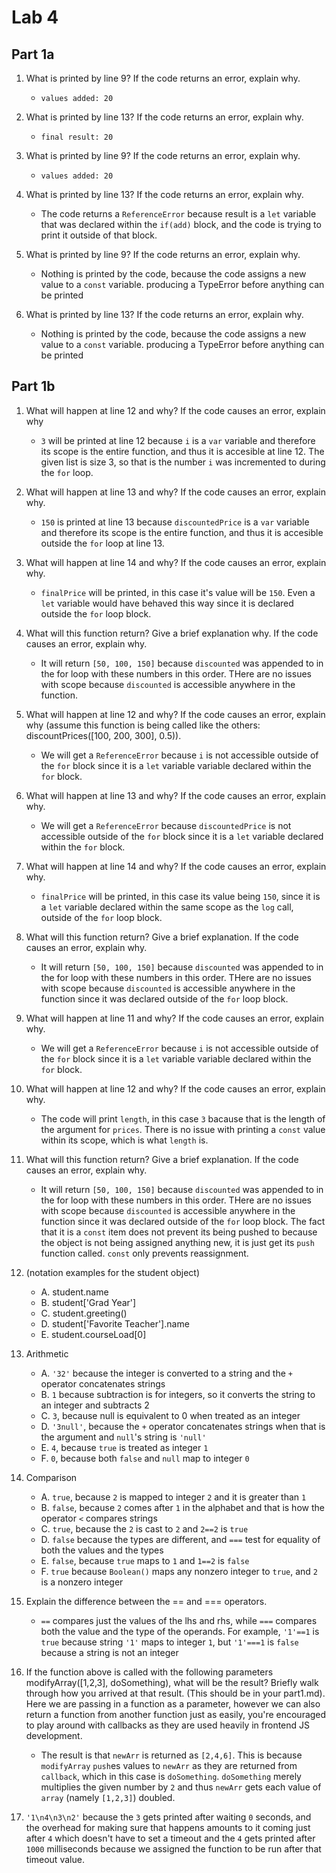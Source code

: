 # Lab 4

## Part 1a

1. What is printed by line 9? If the code returns an error, explain why.
   - `values added: 20`

2. What is printed by line 13? If the code returns an error, explain why. 
   - `final result: 20`

3. What is printed by line 9? If the code returns an error, explain why.
    - `values added: 20`
4. What is printed by line 13? If the code returns an error, explain why. 
    - The code returns a `ReferenceError` because result is a `let` variable that was declared within the `if(add)` block, and the code is trying to print it outside of that block.

5. What is printed by line 9? If the code returns an error, explain why.
   - Nothing is printed by the code, because the code assigns a new value to a `const` variable. producing a TypeError before anything can be printed

6. What is printed by line 13? If the code returns an error, explain why. 
    - Nothing is printed by the code, because the code assigns a new value to a `const` variable. producing a TypeError before anything can be printed

## Part 1b

1. What will happen at line 12 and why? If the code causes an error, explain why
    - `3` will be printed at line 12 because `i` is a `var` variable and therefore its scope is the entire function, and thus it is accesible at line 12. The given list is size 3, so that is the number `i` was incremented to during the `for` loop.

2. What will happen at line 13 and why? If the code causes an error, explain why.
    - `150` is printed at line 13 because `discountedPrice` is a `var` variable and therefore its scope is the entire function, and thus it is accesible outside the `for` loop at line 13. 

3. What will happen at line 14 and why? If the code causes an error, explain why.
    - `finalPrice` will be printed, in this case it's value will be `150`. Even a `let` variable would have behaved this way since it is declared outside the `for` loop block.

4. What will this function return? Give a brief explanation why. If the code causes an error, explain why.
    - It will return `[50, 100, 150]` because `discounted` was appended to in the for loop with these numbers in this order. THere are no issues with scope because `discounted` is accessible anywhere in the function.

5. What will happen at line 12 and why?  If the code causes an error, explain why (assume this function is being called like the others: discountPrices([100, 200, 300], 0.5)).
    - We will get a `ReferenceError` because `i` is not accessible outside of the `for` block since it is a `let` variable variable declared within the `for` block.

6. What will happen at line 13 and why? If the code causes an error, explain why.
    - We will get a `ReferenceError` because `discountedPrice` is not accessible outside of the `for` block since it is a `let` variable declared within the `for` block.

7. What will happen at line 14 and why? If the code causes an error, explain why.
    - `finalPrice` will be printed, in this case its value being `150`, since it is a `let` variable declared within the same scope as the `log` call, outside of the `for` loop block.

8. What will this function return? Give a brief explanation. If the code causes an error, explain why.
    -  It will return `[50, 100, 150]` because `discounted` was appended to in the for loop with these numbers in this order. THere are no issues with scope because `discounted` is accessible anywhere in the function since it was declared outside of the `for` loop block.

9. What will happen at line 11 and why? If the code causes an error, explain why.
    - We will get a `ReferenceError` because `i` is not accessible outside of the `for` block since it is a `let` variable variable declared within the `for` block.

10. What will happen at line 12 and why? If the code causes an error, explain why.
    - The code will print `length`, in this case `3` bacause that is the length of the argument for `prices`. There is no issue with printing a `const` value within its scope, which is what `length` is.

11. What will this function return? Give a brief explanation. If the code causes an error, explain why.
    -  It will return `[50, 100, 150]` because `discounted` was appended to in the for loop with these numbers in this order. THere are no issues with scope because `discounted` is accessible anywhere in the function since it was declared outside of the `for` loop block. The fact that it is a `const` item does not prevent its being pushed to because the object is not being assigned anything new, it is just get its `push` function called. `const` only prevents reassignment.

12. (notation examples for the student object)
    - A. student.name
    - B. student['Grad Year']
    - C. student.greeting()
    - D. student['Favorite Teacher'].name
    - E. student.courseLoad[0]

13. Arithmetic
    - A. `'32'` because the integer is converted to a string and the `+` operator concatenates strings
    - B. `1` because subtraction is for integers, so it converts the string to an integer and subtracts 2
    - C. `3`, because null is equivalent to 0 when treated as an integer
    - D. `'3null'`, because the `+` operator concatenates strings when that is the argument and `null`'s string is `'null'`
    - E. `4`, because `true` is treated as integer `1`
    - F. `0`, because both `false` and `null` map to integer `0`

14. Comparison
    - A. `true`, because `2` is mapped to integer `2` and it is greater than `1`
    - B. `false`, because `2` comes after `1` in the alphabet and that is how the operator `<` compares strings
    - C. `true`, because the `2` is cast to `2` and `2==2` is `true`
    - D. `false` because the types are different, and `===` test for equality of both the values and the types
    - E. `false`, because `true` maps to `1` and `1==2` is `false`
    - F. `true` because `Boolean()` maps any nonzero integer to `true`, and `2` is a nonzero integer

15. Explain the difference between the == and === operators.
    - `==` compares just the values of the lhs and rhs, while `===` compares both the value and the type of the operands. For example, `'1'==1` is `true` because string `'1'` maps to integer `1`, but `'1'===1` is `false` because a string is not an integer

17. If the function above is called with the following parameters modifyArray([1,2,3], doSomething), what will be the result? Briefly walk through how you arrived at that result. (This should be in your part1.md). Here we are passing in a function as a parameter, however we can also return a function from another function just as easily, you're encouraged to play around with callbacks as they are used heavily in frontend JS development. 
    - The result is that `newArr` is returned as `[2,4,6]`. This is because `modifyArray` `push`es values to `newArr` as they are returned from `callback`, which in this case is `doSomething`. `doSomething` merely multiplies the given number by `2` and thus `newArr` gets each value of `array` (namely `[1,2,3]`) doubled.

19. `'1\n4\n3\n2'` because the `3` gets printed after waiting `0` seconds, and the overhead for making sure that happens amounts to it coming just after `4` which doesn't have to set a timeout and the `4` gets printed after `1000` milliseconds because we assigned the function to be run after that timeout value.